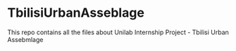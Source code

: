 # TbilisiUrbanAsseblage
This repo contains all the files about Unilab Internship Project - Tbilisi Urban Assebmlage

